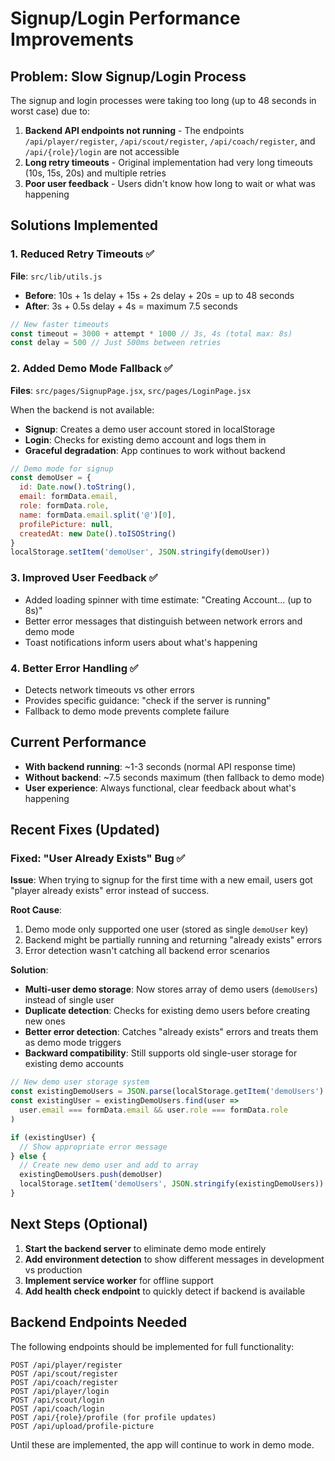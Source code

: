 # Signup/Login Performance Improvements

## Problem: Slow Signup/Login Process

The signup and login processes were taking too long (up to 48 seconds in worst case) due to:

1. **Backend API endpoints not running** - The endpoints `/api/player/register`, `/api/scout/register`, `/api/coach/register`, and `/api/{role}/login` are not accessible
2. **Long retry timeouts** - Original implementation had very long timeouts (10s, 15s, 20s) and multiple retries
3. **Poor user feedback** - Users didn't know how long to wait or what was happening

## Solutions Implemented

### 1. Reduced Retry Timeouts ✅
**File**: `src/lib/utils.js`

- **Before**: 10s + 1s delay + 15s + 2s delay + 20s = up to 48 seconds
- **After**: 3s + 0.5s delay + 4s = maximum 7.5 seconds

```javascript
// New faster timeouts
const timeout = 3000 + attempt * 1000 // 3s, 4s (total max: 8s)
const delay = 500 // Just 500ms between retries
```

### 2. Added Demo Mode Fallback ✅
**Files**: `src/pages/SignupPage.jsx`, `src/pages/LoginPage.jsx`

When the backend is not available:
- **Signup**: Creates a demo user account stored in localStorage
- **Login**: Checks for existing demo account and logs them in
- **Graceful degradation**: App continues to work without backend

```javascript
// Demo mode for signup
const demoUser = {
  id: Date.now().toString(),
  email: formData.email,
  role: formData.role,
  name: formData.email.split('@')[0],
  profilePicture: null,
  createdAt: new Date().toISOString()
}
localStorage.setItem('demoUser', JSON.stringify(demoUser))
```

### 3. Improved User Feedback ✅
- Added loading spinner with time estimate: "Creating Account... (up to 8s)"
- Better error messages that distinguish between network errors and demo mode
- Toast notifications inform users about what's happening

### 4. Better Error Handling ✅
- Detects network timeouts vs other errors
- Provides specific guidance: "check if the server is running"
- Fallback to demo mode prevents complete failure

## Current Performance

- **With backend running**: ~1-3 seconds (normal API response time)
- **Without backend**: ~7.5 seconds maximum (then fallback to demo mode)
- **User experience**: Always functional, clear feedback about what's happening

## Recent Fixes (Updated)

### Fixed: "User Already Exists" Bug ✅
**Issue**: When trying to signup for the first time with a new email, users got "player already exists" error instead of success.

**Root Cause**: 
1. Demo mode only supported one user (stored as single `demoUser` key)
2. Backend might be partially running and returning "already exists" errors
3. Error detection wasn't catching all backend error scenarios

**Solution**:
- **Multi-user demo storage**: Now stores array of demo users (`demoUsers`) instead of single user
- **Duplicate detection**: Checks for existing demo users before creating new ones
- **Better error detection**: Catches "already exists" errors and treats them as demo mode triggers
- **Backward compatibility**: Still supports old single-user storage for existing demo accounts

```javascript
// New demo user storage system
const existingDemoUsers = JSON.parse(localStorage.getItem('demoUsers') || '[]')
const existingUser = existingDemoUsers.find(user => 
  user.email === formData.email && user.role === formData.role
)

if (existingUser) {
  // Show appropriate error message
} else {
  // Create new demo user and add to array
  existingDemoUsers.push(demoUser)
  localStorage.setItem('demoUsers', JSON.stringify(existingDemoUsers))
}
```

## Next Steps (Optional)

1. **Start the backend server** to eliminate demo mode entirely
2. **Add environment detection** to show different messages in development vs production
3. **Implement service worker** for offline support
4. **Add health check endpoint** to quickly detect if backend is available

## Backend Endpoints Needed

The following endpoints should be implemented for full functionality:

```
POST /api/player/register
POST /api/scout/register  
POST /api/coach/register
POST /api/player/login
POST /api/scout/login
POST /api/coach/login
POST /api/{role}/profile (for profile updates)
POST /api/upload/profile-picture
```

Until these are implemented, the app will continue to work in demo mode.
